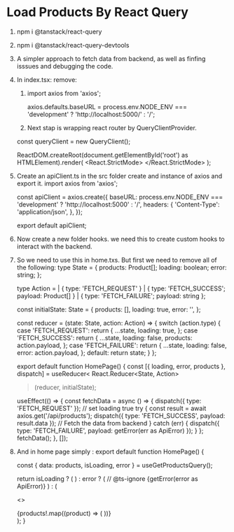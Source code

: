 # Load Products By React Query

1.  npm i @tanstack/react-query

2.  npm i @tanstack/react-query-devtools

3.  A simpler approach to fetch data from backend, as well as finfing isssues and debugging the code.

4.  In index.tsx:
    remove:

    1. import axios from 'axios';

       axios.defaults.baseURL =
       process.env.NODE_ENV === 'development' ? 'http://localhost:5000/' : '/';

    2. Next stap is wrapping react router by QueryClientProvider.

    const queryClient = new QueryClient();

    ReactDOM.createRoot(document.getElementById('root') as HTMLElement).render(
    <React.StrictMode>
    <HelmetProvider>
    <QueryClientProvider client={queryClient}>
    <RouterProvider router={router} />
    <ReactQueryDevtools initialIsOpen={false} />
    </QueryClientProvider>
    </HelmetProvider>
    </React.StrictMode>
    );

5.  Create an apiClient.ts in the src folder
    create and instance of axios and export it.
    import axios from 'axios';

    const apiClient = axios.create({
    baseURL:
    process.env.NODE_ENV === 'development' ? 'http://localhost:5000' : '/',
    headers: {
    'Content-Type': 'application/json',
    },
    });

    export default apiClient;

6.  Now create a new folder hooks. we need this to create custom hooks to interact with the backend.

7.  So we need to use this in home.txs. But first we need to remove all of the following:
    type State = {
    products: Product[];
    loading: boolean;
    error: string;
    };

    type Action =
    | { type: 'FETCH_REQUEST' }
    | { type: 'FETCH_SUCCESS'; payload: Product[] }
    | { type: 'FETCH_FAILURE'; payload: string };

    const initialState: State = {
    products: [],
    loading: true,
    error: '',
    };

    const reducer = (state: State, action: Action) => {
    switch (action.type) {
    case 'FETCH_REQUEST':
    return {
    ...state,
    loading: true,
    };
    case 'FETCH_SUCCESS':
    return {
    ...state,
    loading: false,
    products: action.payload,
    };
    case 'FETCH_FAILURE':
    return {
    ...state,
    loading: false,
    error: action.payload,
    };
    default:
    return state;
    }
    };

    export default function HomePage() {
    const [{ loading, error, products }, dispatch] = useReducer<
    React.Reducer<State, Action>

    > (reducer, initialState);

    useEffect(() => {
    const fetchData = async () => {
    dispatch({ type: 'FETCH_REQUEST' }); // set loading true
    try {
    const result = await axios.get('/api/products');
    dispatch({ type: 'FETCH_SUCCESS', payload: result.data }); // Fetch the data from backend
    } catch (err) {
    dispatch({ type: 'FETCH_FAILURE', payload: getError(err as ApiError) });
    }
    };
    fetchData();
    }, []);

8.  And in home page simply :
    export default function HomePage() {

    const { data: products, isLoading, error } = useGetProductsQuery();

    return isLoading ? (
    <LoadingBox />
    ) : error ? (
    // @ts-ignore
    <MessageBox variant="red">{getError(error as ApiError)}</MessageBox>
    ) : (
    <!--  make sure to put products instead of product -->

    <>
    <Helmet>
    <title>ShopTech</title>
    </Helmet>
    <div className="grid grid-cols-1 sm:grid-cols-2 md:grid-cols-3 lg:grid-cols-4 xl:grid-cols-5 gap-4 p-5">
    {products!.map((product) => (
    <ProductItem key={product.slug} product={product} />
    ))}
    </div>
    </>
    );
    }
